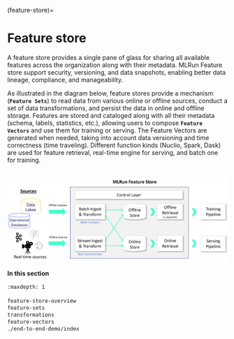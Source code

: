 (feature-store)=
# Feature store 

A feature store provides a single pane of glass for sharing all available features across
the organization along with their metadata. MLRun Feature store support security, versioning, 
and data snapshots, enabling better data lineage, compliance, and manageability.
 
As illustrated in the diagram below,
feature stores provide a mechanism (**`Feature Sets`**) to read data from various online or offline sources,
conduct a set of data transformations, and persist the data in online and offline
storage. Features are stored and cataloged along with all their metadata (schema,
labels, statistics, etc.), allowing users to compose **`Feature Vectors`** and use them for training 
or serving. The Feature Vectors are generated when needed, taking into account data versioning and time
correctness (time traveling). Different function kinds (Nuclio, Spark, Dask) are used for feature retrieval, real-time
engine for serving, and batch one for training.

<br><img src="../_static/images/feature-store-arch.png" alt="feature-store" width="800"/><br>


**In this section**

```{toctree}
:maxdepth: 1

feature-store-overview
feature-sets
transformations
feature-vectors
./end-to-end-demo/index
```